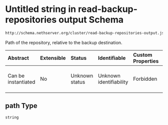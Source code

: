 # Untitled string in read-backup-repositories output Schema

```txt
http://schema.nethserver.org/cluster/read-backup-repositories-output.json#/items/properties/path
```

Path of the repository, relative to the backup destination.

| Abstract            | Extensible | Status         | Identifiable            | Custom Properties | Additional Properties | Access Restrictions | Defined In                                                                                                    |
| :------------------ | :--------- | :------------- | :---------------------- | :---------------- | :-------------------- | :------------------ | :------------------------------------------------------------------------------------------------------------ |
| Can be instantiated | No         | Unknown status | Unknown identifiability | Forbidden         | Allowed               | none                | [read-backup-repositories-output.json\*](cluster/read-backup-repositories-output.json "open original schema") |

## path Type

`string`
